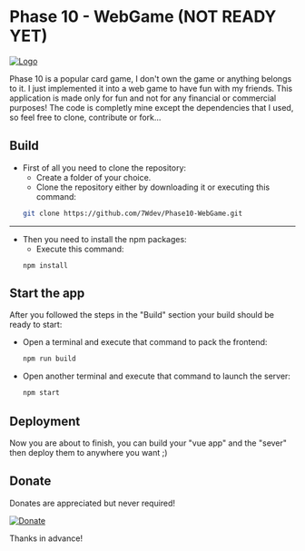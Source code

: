 # Phase 10 - WebGame (NOT READY YET)
[![Logo](https://play-lh.googleusercontent.com/TSWxyhsMENOyjTnRG5PmHFIMdg095lWEbcapjfsRbJ7YLicYUXS4mQ7tjhmjCIldTJ8k "Phase 10")](https://www.unorules.org/phase-10-rules/ "Phase 10")

Phase 10 is a popular card game, I don't own the game or anything belongs to it. I just implemented it into a web game to have fun with my friends.
This application is made only for fun and not for any financial or commercial purposes!
The code is completly mine except the dependencies that I used, so feel free to clone, contribute or fork...

## Build
- First of all you need to clone the repository:
	- Create a folder of your choice.
	- Clone the repository either by downloading it or executing this command:
	```bash
	git clone https://github.com/7Wdev/Phase10-WebGame.git
	```
---
- Then you need to install the npm packages: 
	- Execute this command:
	```
	npm install
	```

## Start the app
After you followed the steps in the "Build" section your build should be ready to start:
- Open a terminal and execute that command to pack the frontend:
	```bash
	npm run build
	```
- Open another terminal and execute that command to launch the server:
	```bash
	npm start
	```
## Deployment
Now you are about to finish, you can build your "vue app" and the "sever" then deploy them to anywhere you want ;)

## Donate
Donates are appreciated but never required!

[![Donate](https://img.shields.io/badge/Donate-PayPal-green.svg)](https://www.paypal.com/paypalme/AdeIssawe)

Thanks in advance!

